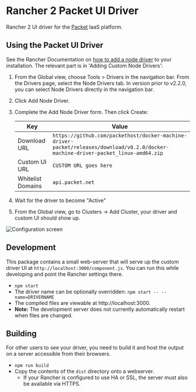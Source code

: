 # Rancher 2 Packet UI Driver

Rancher 2 UI driver for the [Packet](https://www.packet.com) IaaS platform.

## Using the Packet UI Driver

See the Rancher Documentation on [how to add a node driver](https://rancher.com/docs/rancher/v2.x/en/admin-settings/drivers/node-drivers/) to your installation. The relevant part is in 'Adding Custom Node Drivers':

1. From the Global view, choose Tools > Drivers in the navigation bar. From the Drivers page, select the Node Drivers tab. In version prior to v2.2.0, you can select Node Drivers directly in the navigation bar.
1. Click Add Node Driver.
1. Complete the Add Node Driver form. Then click Create:

    | Key               | Value |
    | ----------------- | ----- |
    | Download URL      | `https://github.com/packethost/docker-machine-driver-packet/releases/download/v0.2.0/docker-machine-driver-packet_linux-amd64.zip` |
    | Custom UI URL     | `CUSTOM URL goes here` |
    | Whitelist Domains | `api.packet.net` |

1. Wait for the driver to become "Active"
1. From the Global view, go to Clusters -> Add Cluster, your driver and custom UI should show up.

![Configuration screen](docs/configuration-screen.png)

## Development

This package contains a small web-server that will serve up the custom driver UI at `http://localhost:3000/component.js`. You can run this while developing and point the Rancher settings there.
* `npm start`
* The driver name can be optionally overridden: `npm start -- --name=DRIVERNAME`
* The compiled files are viewable at http://localhost:3000.
* **Note:** The development server does not currently automatically restart when files are changed.

## Building

For other users to see your driver, you need to build it and host the output on a server accessible from their browsers.

* `npm run build`
* Copy the contents of the `dist` directory onto a webserver.
  * If your Rancher is configured to use HA or SSL, the server must also be available via HTTPS.
